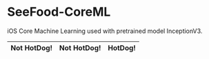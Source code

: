 # SeeFood-CoreML
iOS Core Machine Learning used with pretrained model InceptionV3.

Not HotDog!                |  Not HotDog!              |  HotDog!
:-------------------------:|:-------------------------:|:-------------------------:
